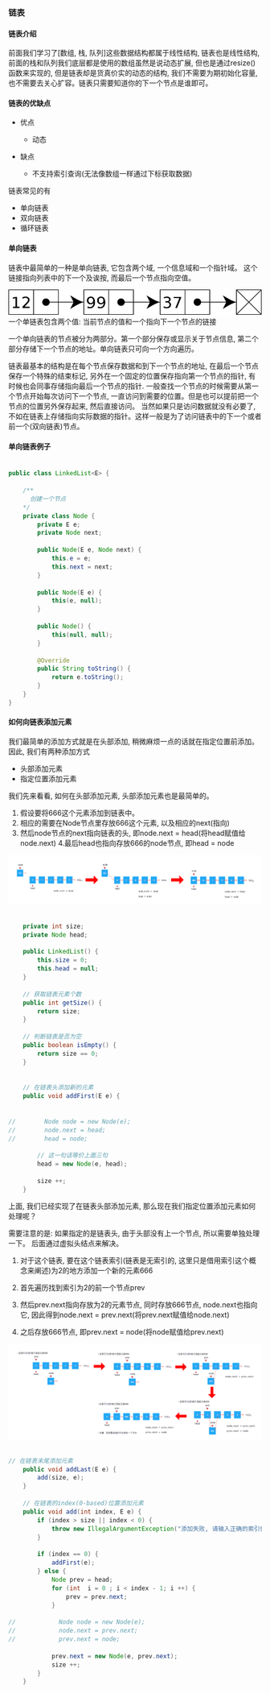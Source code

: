 ### 链表

#### 链表介绍
前面我们学习了[数组, 栈, 队列]这些数据结构都属于线性结构, 链表也是线性结构, 前面的栈和队列我们底层都是使用的数组虽然是说动态扩展, 但也是通过resize()函数来实现的, 但是链表却是货真价实的动态的结构, 我们不需要为期初始化容量, 也不需要去关心扩容。链表只需要知道你的下一个节点是谁即可。


#### 链表的优缺点
  * 优点
    * 动态

  * 缺点
    * 不支持索引查询(无法像数组一样通过下标获取数据)

链表常见的有
  * 单向链表
  * 双向链表
  * 循环链表


#### 单向链表
链表中最简单的一种是单向链表, 它包含两个域, 一个信息域和一个指针域。
这个链接指向列表中的下一个及诶按, 而最后一个节点指向空值。

 ![avatar](https://github.com/basebase/img_server/blob/master/common/linklist01.png?raw=true)
一个单链表包含两个值: 当前节点的值和一个指向下一个节点的链接

一个单向链表的节点被分为两部分。第一个部分保存或显示关于节点信息, 第二个部分存储下一个节点的地址。单向链表只可向一个方向遍历。

链表最基本的结构是在每个节点保存数据和到下一个节点的地址, 在最后一个节点保存一个特殊的结束标记, 另外在一个固定的位置保存指向第一个节点的指针, 有时候也会同事存储指向最后一个节点的指针. 一般查找一个节点的时候需要从第一个节点开始每次访问下一个节点, 一直访问到需要的位置。但是也可以提前把一个节点的位置另外保存起来, 然后直接访问。
当然如果只是访问数据就没有必要了, 不如在链表上存储指向实际数据的指针。这样一般是为了访问链表中的下一个或者前一个(双向链表)节点。





#### 单向链表例子


```java

public class LinkedList<E> {

    /**
      创建一个节点
    */
    private class Node {
        private E e;
        private Node next;

        public Node(E e, Node next) {
            this.e = e;
            this.next = next;
        }

        public Node(E e) {
            this(e, null);
        }

        public Node() {
            this(null, null);
        }

        @Override
        public String toString() {
            return e.toString();
        }
    }
}
```


#### 如何向链表添加元素

我们最简单的添加方式就是在头部添加, 稍微麻烦一点的话就在指定位置前添加。
因此, 我们有两种添加方式

  * 头部添加元素
  * 指定位置添加元素



我们先来看看, 如何在头部添加元素, 头部添加元素也是最简单的。

1. 假设要将666这个元素添加到链表中。
2. 相应的需要在Node节点里存放666这个元素, 以及相应的next(指向)
3. 然后node节点的next指向链表的头, 即node.next = head(将head赋值给node.next)
4.最后head也指向存放666的node节点, 即head = node

 ![avatar](https://github.com/basebase/img_server/blob/master/common/linkedlist2.jpg?raw=true)


 ```java

     private int size;
     private Node head;

     public LinkedList() {
         this.size = 0;
         this.head = null;
     }

     // 获取链表元素个数
     public int getSize() {
         return size;
     }

     // 判断链表是否为空
     public boolean isEmpty() {
         return size == 0;
     }


     // 在链表头添加新的元素
     public void addFirst(E e) {


 //        Node node = new Node(e);
 //        node.next = head;
 //        head = node;

         // 这一句话等价上面三句
         head = new Node(e, head);

         size ++;
     }
 ```


 上面, 我们已经实现了在链表头部添加元素, 那么现在我们指定位置添加元素如何处理呢？

 需要注意的是: 如果指定的是链表头, 由于头部没有上一个节点, 所以需要单独处理一下。
 后面通过虚拟头结点来解决。

 1. 对于这个链表, 要在这个链表索引(链表是无索引的, 这里只是借用索引这个概念来阐述)为2的地方添加一个新的元素666

 2. 首先遍历找到索引为2的前一个节点prev
 3. 然后prev.next指向存放为2的元素节点, 同时存放666节点, node.next也指向它, 因此得到node.next = prev.next(将prev.next赋值给node.next)
 4. 之后存放666节点, 即prev.next = node(将node赋值给prev.next)



 ![avatar](https://github.com/basebase/img_server/blob/master/common/linkedlist3.jpg?raw=true)



 ```java

 // 在链表末尾添加元素
     public void addLast(E e) {
         add(size, e);
     }

     // 在链表的index(0-based)位置添加元素
     public void add(int index, E e) {
         if (index > size || index < 0) {
             throw new IllegalArgumentException("添加失败, 请输入正确的索引位置");
         }

         if (index == 0) {
             addFirst(e);
         } else {
             Node prev = head;
             for (int  i = 0 ; i < index - 1; i ++) {
                 prev = prev.next;
             }

 //            Node node = new Node(e);
 //            node.next = prev.next;
 //            prev.next = node;

             prev.next = new Node(e, prev.next);
             size ++;
         }
     }
 ```
